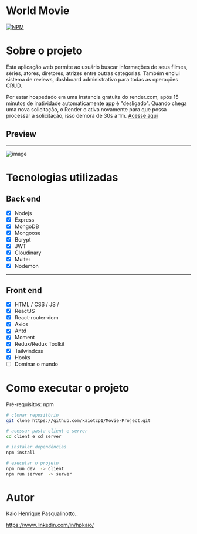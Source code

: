 # World Movie
[![NPM](https://img.shields.io/npm/l/react)](https://github.com/kaiotcp1/mini_blog/blob/main/license) 

# Sobre o projeto

Esta aplicação web permite ao usuário buscar informações de seus filmes, séries, atores, diretores, atrizes entre outras categorias. Também enclui sistema de reviews, dashboard administrativo para todas as operações CRUD.

Por estar hospedado em uma instancia gratuita do render.com, após 15 minutos de inatividade automaticamente app é "desligado". Quando chega uma nova solicitação, o Render o ativa novamente para que possa processar a solicitação, isso demora de 30s a 1m.
[Acesse aqui](https://world-movie.onrender.com/login)



## Preview
-----------
![image](https://github.com/kaiotcp1/Movie-Project/assets/31595749/28c70b02-78b8-49a7-996d-284901e359b2)





# Tecnologias utilizadas
## Back end
 - [x] Nodejs
 - [x] Express
 - [x] MongoDB
 - [x] Mongoose
 - [x] Bcrypt
 - [x] JWT
 - [x] Cloudinary
 - [x] Multer
 - [x] Nodemon
-----
## Front end
 - [x] HTML / CSS / JS /
 - [x] ReactJS
 - [x] React-router-dom
 - [x] Axios
 - [x] Antd
 - [x] Moment
 - [x] Redux/Redux Toolkit
 - [x] Tailwindcss
 - [x] Hooks
 - [ ] Dominar o mundo

# Como executar o projeto

Pré-requisitos: npm 

```bash
# clonar repositório
git clone https://github.com/kaiotcp1/Movie-Project.git

# acessar pasta client e server
cd client e cd server

# instalar dependências
npm install

# executar o projeto
npm run dev  -> client
npm run server  -> server

```

# Autor

Kaio Henrique Pasqualinotto..

https://www.linkedin.com/in/hpkaio/

